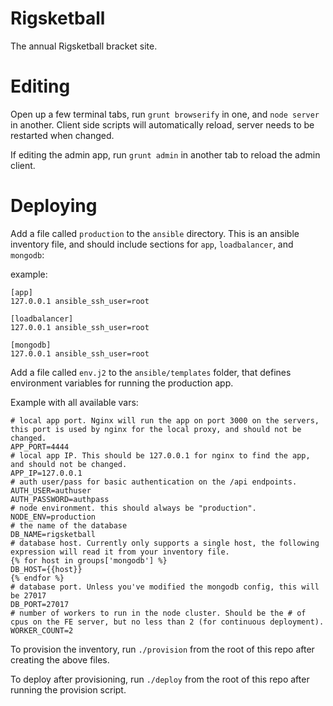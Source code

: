 Rigsketball
===========

The annual Rigsketball bracket site.

Editing
=======

Open up a few terminal tabs, run `grunt browserify` in one, and `node server` in another. Client side scripts will automatically reload, server needs to be restarted when changed.

If editing the admin app, run `grunt admin` in another tab to reload the admin client.

Deploying
=========

Add a file called `production` to the `ansible` directory. This is an ansible inventory file, and should include sections for `app`, `loadbalancer`, and `mongodb`:

example:
```
[app]
127.0.0.1 ansible_ssh_user=root

[loadbalancer]
127.0.0.1 ansible_ssh_user=root

[mongodb]
127.0.0.1 ansible_ssh_user=root

```

Add a file called `env.j2` to the `ansible/templates` folder, that defines environment variables for running the production app.

Example with all available vars:
```
# local app port. Nginx will run the app on port 3000 on the servers, this port is used by nginx for the local proxy, and should not be changed.
APP_PORT=4444
# local app IP. This should be 127.0.0.1 for nginx to find the app, and should not be changed.
APP_IP=127.0.0.1
# auth user/pass for basic authentication on the /api endpoints.
AUTH_USER=authuser
AUTH_PASSWORD=authpass
# node environment. this should always be "production".
NODE_ENV=production
# the name of the database
DB_NAME=rigsketball
# database host. Currently only supports a single host, the following expression will read it from your inventory file.
{% for host in groups['mongodb'] %}
DB_HOST={{host}}
{% endfor %}
# database port. Unless you've modified the mongodb config, this will be 27017
DB_PORT=27017
# number of workers to run in the node cluster. Should be the # of cpus on the FE server, but no less than 2 (for continuous deployment).
WORKER_COUNT=2
```

To provision the inventory, run `./provision` from the root of this repo after creating the above files.

To deploy after provisioning, run `./deploy` from the root of this repo after running the provision script.
